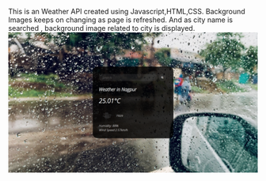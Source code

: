 This is an Weather API created using Javascript,HTML,CSS.
Background Images keeps on changing as page is refreshed.
And as city name is searched , background image related to city is displayed.
![alt text](https://raw.githubusercontent.com/harshbhoyar1808/Project/main/Weather_Api/Output.png?raw=true)

